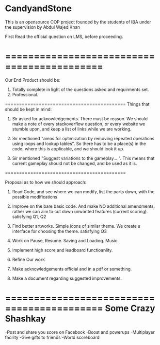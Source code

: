 # CandyandStone
This is an opensource OOP project founded by the students of IBA under the supervision by Abdul Wajed Khan


First Read the official question on LMS, before proceeding.

===========================================
===========================================

Our End Product should be:
1. Totally complete in light of the questions asked and requirments set.
2. Professional.


===========================================
Things that should be kept in mind:

1. Sir asked for acknowledgements. There must be reason. We should make a note of every stackoverflow question, or every website we stumble upon, and keep a list of links while we are working.

2. Sir mentioned "areas for optimization by removing repeated operations using loops and lookup tables".
So there has to be a place(s) in the code, where this is applicable, and we should look it up.

3. Sir mentioned "Suggest variations to the gameplay... ". This means that current gameplay should not be changed, and be used as it is.

===========================================

Proposal as to how we should approach:

1. Read Code, and see where we can modify, list the parts down, with the possible modifications.

2. Improve on the bare basic code. And make NO additional amendments, rather we can aim to cut down unwanted features (current scoring). satisfying Q1, Q2

3. Find better artworks. Simple icons of similar theme. We create a interface for choosing the theme.
satisfying Q3

4. Work on Pause, Resume. Saving and Loading. Music.

5. Implement high score and leadboard functioanlity.

6. Refine Our work

7. Make acknowledgements official and in a pdf or something.

8. Make a document regarding suggested improvements.

===========================================
Some Crazy Shashkay
===================

-Post and share you score on Facebook
-Boost and powerups
-Multiplayer facility
-Give gifts to friends
-World scoreboard

